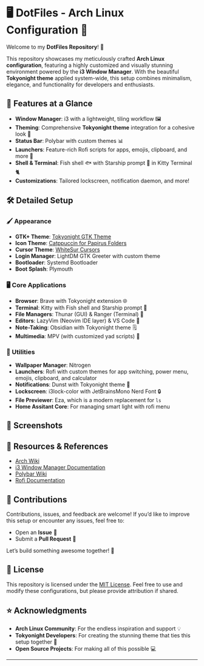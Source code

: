 
# 🖥️ DotFiles - Arch Linux Configuration 🐧

Welcome to my **DotFiles Repository**! 🎉

This repository showcases my meticulously crafted **Arch Linux configuration**, featuring a highly customized and visually stunning environment powered by the **i3 Window Manager**. With the beautiful **Tokyonight theme** applied system-wide, this setup combines minimalism, elegance, and functionality for developers and enthusiasts.


## 🚀 Features at a Glance

- **Window Manager**: i3 with a lightweight, tiling workflow 🖼️
- **Theming**: Comprehensive **Tokyonight theme** integration for a cohesive look 🎨
- **Status Bar**: Polybar with custom themes 📊
- **Launchers**: Feature-rich Rofi scripts for apps, emojis, clipboard, and more 🚀
- **Shell & Terminal**: Fish shell 🐟 with Starship prompt 🌟 in Kitty Terminal 🐈
- **Customizations**: Tailored lockscreen, notification daemon, and more!


## 🛠️ Detailed Setup

### 🖌️ Appearance
- **GTK+ Theme**: [Tokyonight GTK Theme](https://www.gnome-look.org/p/1681315)
- **Icon Theme**: [Catppuccin for Papirus Folders](https://github.com/catppuccin/papirus-folders)
- **Cursor Theme**: [WhiteSur Cursors](https://github.com/vinceliuice/WhiteSur-cursors)
- **Login Manager**: LightDM GTK Greeter with custom theme
- **Bootloader**: Systemd Bootloader
- **Boot Splash**: Plymouth

### 🖥️ Core Applications
- **Browser**: Brave with Tokyonight extension 🌐
- **Terminal**: Kitty with Fish shell and Starship prompt 🐚
- **File Managers**: Thunar (GUI) & Ranger (Terminal) 📂
- **Editors**: LazyVim (Neovim IDE layer) & VS Code 📝
- **Note-Taking**: Obsidian with Tokyonight theme 🗒️
- **Multimedia**: MPV (with customized yad scripts) 🎥

### 🔔 Utilities
- **Wallpaper Manager**: Nitrogen
- **Launchers**: Rofi with custom themes for app switching, power menu, emojis, clipboard, and calculator
- **Notifications**: Dunst with Tokyonight theme 🔕
- **Lockscreen**: i3lock-color with JetBrainsMono Nerd Font 🔒
- **File Previewer**: Eza, which is a modern replacement for `ls`
- **Home Assitant Core**: For managing smart light with rofi menu

## 📸 Screenshots


## 🔗 Resources & References

- [Arch Wiki](https://wiki.archlinux.org/)  
- [i3 Window Manager Documentation](https://i3wm.org/docs/)
- [Polybar Wiki](https://github.com/polybar/polybar/wiki)
- [Rofi Documentation](https://github.com/davatorium/rofi)


## 🙌 Contributions

Contributions, issues, and feedback are welcome! If you’d like to improve this setup or encounter any issues, feel free to:
- Open an **Issue** 📂
- Submit a **Pull Request** 🚀

Let’s build something awesome together! 💪


## 📝 License

This repository is licensed under the [MIT License](LICENSE). Feel free to use and modify these configurations, but please provide attribution if shared.


## ⭐ Acknowledgments

- **Arch Linux Community**: For the endless inspiration and support 💡
- **Tokyonight Developers**: For creating the stunning theme that ties this setup together 🎨
- **Open Source Projects**: For making all of this possible 💻
---
